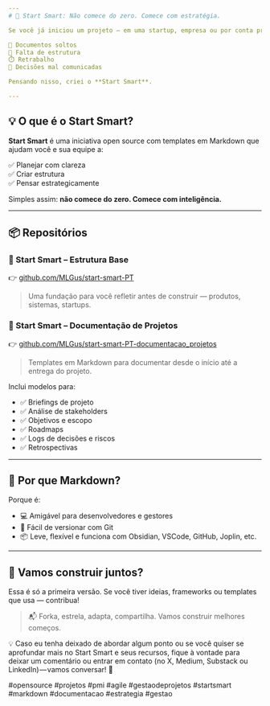 ```yaml
--- 
# 🚀 Start Smart: Não comece do zero. Comece com estratégia.

Se você já iniciou um projeto — em uma startup, empresa ou por conta própria — sabe o quanto é fácil se perder no início.

📄 Documentos soltos  
🤯 Falta de estrutura  
⏱️ Retrabalho  
🧩 Decisões mal comunicadas

Pensando nisso, criei o **Start Smart**.

---
```


## 💡 O que é o Start Smart?

**Start Smart** é uma iniciativa open source com templates em Markdown que ajudam você e sua equipe a:

✅ Planejar com clareza  
✅ Criar estrutura  
✅ Pensar estrategicamente

Simples assim: **não comece do zero. Comece com inteligência.**

---

## 📦 Repositórios

### 📁 Start Smart – Estrutura Base  
👉 [github.com/MLGus/start-smart-PT](https://github.com/MLGus/start-smart-PT)  
> Uma fundação para você refletir antes de construir — produtos, sistemas, startups.

### 📝 Start Smart – Documentação de Projetos  
👉 [github.com/MLGus/start-smart-PT-documentacao_projetos](https://github.com/MLGus/start-smart-PT-documentacao_projetos)  
> Templates em Markdown para documentar desde o início até a entrega do projeto.

Inclui modelos para:

- ✅ Briefings de projeto  
- ✅ Análise de stakeholders  
- ✅ Objetivos e escopo  
- ✅ Roadmaps  
- ✅ Logs de decisões e riscos  
- ✅ Retrospectivas

---

## 🔧 Por que Markdown?

Porque é:

- 💻 Amigável para desenvolvedores e gestores  
- 🧠 Fácil de versionar com Git  
- 📦 Leve, flexível e funciona com Obsidian, VSCode, GitHub, Joplin, etc.

---

## 🤝 Vamos construir juntos?

Essa é só a primeira versão. Se você tiver ideias, frameworks ou templates que usa — contribua!

> 📬 Forka, estrela, adapta, compartilha. Vamos construir melhores começos.

💡 Caso eu tenha deixado de abordar algum ponto ou se você quiser se aprofundar mais no Start Smart e seus recursos, fique à vontade para deixar um comentário ou entrar em contato (no X, Medium, Substack ou LinkedIn) — vamos conversar! 🚀

#opensource #projetos #pmi #agile #gestaodeprojetos #startsmart #markdown 
#documentacao #estrategia #gestao
